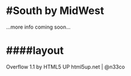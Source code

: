 #South by MidWest
=====
...more info coming soon...


####layout
=====
Overflow 1.1 by HTML5 UP
html5up.net | @n33co
